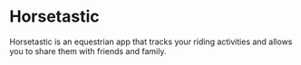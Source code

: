 # Horsetastic
Horsetastic is an equestrian app that tracks your riding activities and allows you to share them with friends and family.

